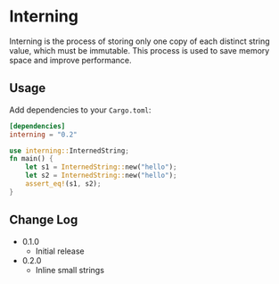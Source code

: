 # Interning
Interning is the process of storing only one copy of each distinct string value, which must be immutable. This process is used to save memory space and improve performance.

## Usage
Add dependencies to your `Cargo.toml`:
```toml
[dependencies]
interning = "0.2"
```

```rust
use interning::InternedString;
fn main() {
    let s1 = InternedString::new("hello");
    let s2 = InternedString::new("hello");
    assert_eq!(s1, s2);
}
```

## Change Log
- 0.1.0
  - Initial release
- 0.2.0
  - Inline small strings
